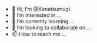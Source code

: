 - 👋 Hi, I’m @Konatsumugi
- 👀 I’m interested in ...
- 🌱 I’m currently learning ...
- 💞️ I’m looking to collaborate on ...
- 📫 How to reach me ...

<!---
Konatsumugi/Konatsumugi is a ✨ special ✨ repository because its `README.md` (this file) appears on your GitHub profile.
You can click the Preview link to take a look at your changes.
--->
